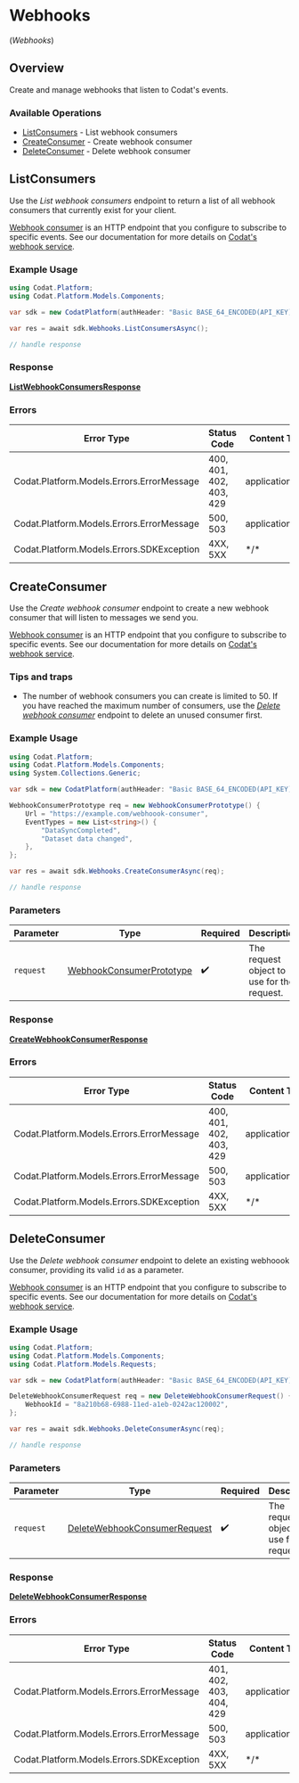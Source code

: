 # Webhooks
(*Webhooks*)

## Overview

Create and manage webhooks that listen to Codat's events.

### Available Operations

* [ListConsumers](#listconsumers) - List webhook consumers
* [CreateConsumer](#createconsumer) - Create webhook consumer
* [DeleteConsumer](#deleteconsumer) - Delete webhook consumer

## ListConsumers

﻿Use the *List webhook consumers* endpoint to return a list of all webhook consumers that currently exist for your client.

[Webhook consumer](https://docs.codat.io/platform-api#/schemas/WebhookConsumer) is an HTTP endpoint that you configure to subscribe to specific events. See our documentation for more details on [Codat's webhook service](https://docs.codat.io/using-the-api/webhooks/overview).

### Example Usage

<!-- UsageSnippet language="csharp" operationID="list-webhook-consumers" method="get" path="/webhooks" -->
```csharp
using Codat.Platform;
using Codat.Platform.Models.Components;

var sdk = new CodatPlatform(authHeader: "Basic BASE_64_ENCODED(API_KEY)");

var res = await sdk.Webhooks.ListConsumersAsync();

// handle response
```

### Response

**[ListWebhookConsumersResponse](../../Models/Requests/ListWebhookConsumersResponse.md)**

### Errors

| Error Type                                | Status Code                               | Content Type                              |
| ----------------------------------------- | ----------------------------------------- | ----------------------------------------- |
| Codat.Platform.Models.Errors.ErrorMessage | 400, 401, 402, 403, 429                   | application/json                          |
| Codat.Platform.Models.Errors.ErrorMessage | 500, 503                                  | application/json                          |
| Codat.Platform.Models.Errors.SDKException | 4XX, 5XX                                  | \*/\*                                     |

## CreateConsumer

﻿Use the *Create webhook consumer* endpoint to create a new webhook consumer that will listen to messages we send you.

[Webhook consumer](https://docs.codat.io/platform-api#/schemas/WebhookConsumer) is an HTTP endpoint that you configure to subscribe to specific events. See our documentation for more details on [Codat's webhook service](https://docs.codat.io/using-the-api/webhooks/overview).

### Tips and traps
- The number of webhook consumers you can create is limited to 50. If you have reached the maximum number of consumers, use the [*Delete webhook consumer*](https://docs.codat.io/platform-api#/operations/delete-webhook-consumer) endpoint to delete an unused consumer first.

### Example Usage

<!-- UsageSnippet language="csharp" operationID="create-webhook-consumer" method="post" path="/webhooks" -->
```csharp
using Codat.Platform;
using Codat.Platform.Models.Components;
using System.Collections.Generic;

var sdk = new CodatPlatform(authHeader: "Basic BASE_64_ENCODED(API_KEY)");

WebhookConsumerPrototype req = new WebhookConsumerPrototype() {
    Url = "https://example.com/webhoook-consumer",
    EventTypes = new List<string>() {
        "DataSyncCompleted",
        "Dataset data changed",
    },
};

var res = await sdk.Webhooks.CreateConsumerAsync(req);

// handle response
```

### Parameters

| Parameter                                                                       | Type                                                                            | Required                                                                        | Description                                                                     |
| ------------------------------------------------------------------------------- | ------------------------------------------------------------------------------- | ------------------------------------------------------------------------------- | ------------------------------------------------------------------------------- |
| `request`                                                                       | [WebhookConsumerPrototype](../../Models/Components/WebhookConsumerPrototype.md) | :heavy_check_mark:                                                              | The request object to use for the request.                                      |

### Response

**[CreateWebhookConsumerResponse](../../Models/Requests/CreateWebhookConsumerResponse.md)**

### Errors

| Error Type                                | Status Code                               | Content Type                              |
| ----------------------------------------- | ----------------------------------------- | ----------------------------------------- |
| Codat.Platform.Models.Errors.ErrorMessage | 400, 401, 402, 403, 429                   | application/json                          |
| Codat.Platform.Models.Errors.ErrorMessage | 500, 503                                  | application/json                          |
| Codat.Platform.Models.Errors.SDKException | 4XX, 5XX                                  | \*/\*                                     |

## DeleteConsumer

﻿Use the *Delete webhook consumer* endpoint to delete an existing webhoook consumer, providing its valid `id` as a parameter.

[Webhook consumer](https://docs.codat.io/platform-api#/schemas/WebhookConsumer) is an HTTP endpoint that you configure to subscribe to specific events. See our documentation for more details on [Codat's webhook service](https://docs.codat.io/using-the-api/webhooks/overview).

### Example Usage

<!-- UsageSnippet language="csharp" operationID="delete-webhook-consumer" method="delete" path="/webhooks/{webhookId}" -->
```csharp
using Codat.Platform;
using Codat.Platform.Models.Components;
using Codat.Platform.Models.Requests;

var sdk = new CodatPlatform(authHeader: "Basic BASE_64_ENCODED(API_KEY)");

DeleteWebhookConsumerRequest req = new DeleteWebhookConsumerRequest() {
    WebhookId = "8a210b68-6988-11ed-a1eb-0242ac120002",
};

var res = await sdk.Webhooks.DeleteConsumerAsync(req);

// handle response
```

### Parameters

| Parameter                                                                             | Type                                                                                  | Required                                                                              | Description                                                                           |
| ------------------------------------------------------------------------------------- | ------------------------------------------------------------------------------------- | ------------------------------------------------------------------------------------- | ------------------------------------------------------------------------------------- |
| `request`                                                                             | [DeleteWebhookConsumerRequest](../../Models/Requests/DeleteWebhookConsumerRequest.md) | :heavy_check_mark:                                                                    | The request object to use for the request.                                            |

### Response

**[DeleteWebhookConsumerResponse](../../Models/Requests/DeleteWebhookConsumerResponse.md)**

### Errors

| Error Type                                | Status Code                               | Content Type                              |
| ----------------------------------------- | ----------------------------------------- | ----------------------------------------- |
| Codat.Platform.Models.Errors.ErrorMessage | 401, 402, 403, 404, 429                   | application/json                          |
| Codat.Platform.Models.Errors.ErrorMessage | 500, 503                                  | application/json                          |
| Codat.Platform.Models.Errors.SDKException | 4XX, 5XX                                  | \*/\*                                     |